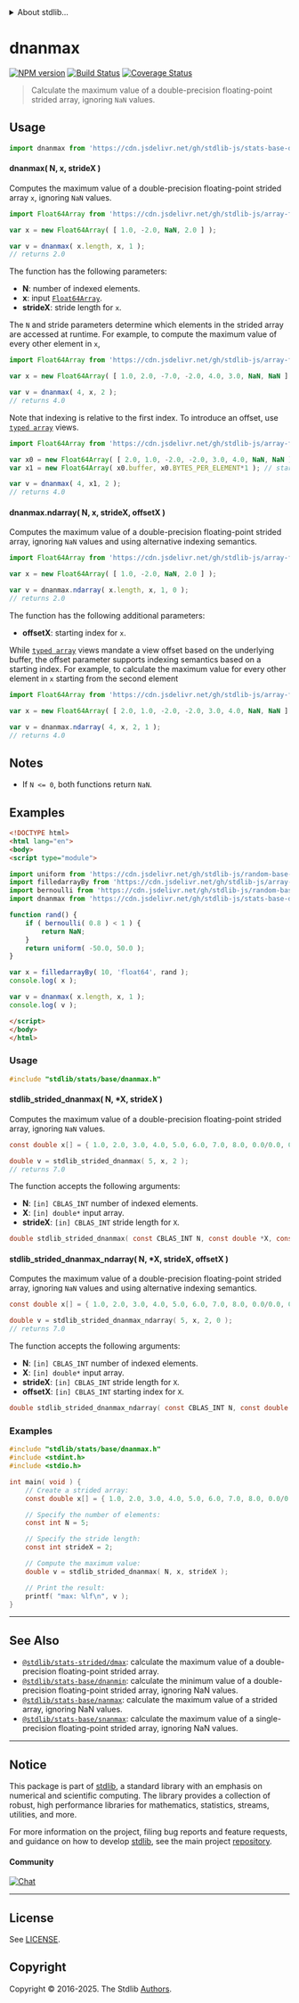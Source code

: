 <!--

@license Apache-2.0

Copyright (c) 2020 The Stdlib Authors.

Licensed under the Apache License, Version 2.0 (the "License");
you may not use this file except in compliance with the License.
You may obtain a copy of the License at

   http://www.apache.org/licenses/LICENSE-2.0

Unless required by applicable law or agreed to in writing, software
distributed under the License is distributed on an "AS IS" BASIS,
WITHOUT WARRANTIES OR CONDITIONS OF ANY KIND, either express or implied.
See the License for the specific language governing permissions and
limitations under the License.

-->


<details>
  <summary>
    About stdlib...
  </summary>
  <p>We believe in a future in which the web is a preferred environment for numerical computation. To help realize this future, we've built stdlib. stdlib is a standard library, with an emphasis on numerical and scientific computation, written in JavaScript (and C) for execution in browsers and in Node.js.</p>
  <p>The library is fully decomposable, being architected in such a way that you can swap out and mix and match APIs and functionality to cater to your exact preferences and use cases.</p>
  <p>When you use stdlib, you can be absolutely certain that you are using the most thorough, rigorous, well-written, studied, documented, tested, measured, and high-quality code out there.</p>
  <p>To join us in bringing numerical computing to the web, get started by checking us out on <a href="https://github.com/stdlib-js/stdlib">GitHub</a>, and please consider <a href="https://opencollective.com/stdlib">financially supporting stdlib</a>. We greatly appreciate your continued support!</p>
</details>

# dnanmax

[![NPM version][npm-image]][npm-url] [![Build Status][test-image]][test-url] [![Coverage Status][coverage-image]][coverage-url] <!-- [![dependencies][dependencies-image]][dependencies-url] -->

> Calculate the maximum value of a double-precision floating-point strided array, ignoring `NaN` values.

<section class="intro">

</section>

<!-- /.intro -->



<section class="usage">

## Usage

```javascript
import dnanmax from 'https://cdn.jsdelivr.net/gh/stdlib-js/stats-base-dnanmax@esm/index.mjs';
```

#### dnanmax( N, x, strideX )

Computes the maximum value of a double-precision floating-point strided array `x`, ignoring `NaN` values.

```javascript
import Float64Array from 'https://cdn.jsdelivr.net/gh/stdlib-js/array-float64@esm/index.mjs';

var x = new Float64Array( [ 1.0, -2.0, NaN, 2.0 ] );

var v = dnanmax( x.length, x, 1 );
// returns 2.0
```

The function has the following parameters:

-   **N**: number of indexed elements.
-   **x**: input [`Float64Array`][@stdlib/array/float64].
-   **strideX**: stride length for `x`.

The `N` and stride parameters determine which elements in the strided array are accessed at runtime. For example, to compute the maximum value of every other element in `x`,

```javascript
import Float64Array from 'https://cdn.jsdelivr.net/gh/stdlib-js/array-float64@esm/index.mjs';

var x = new Float64Array( [ 1.0, 2.0, -7.0, -2.0, 4.0, 3.0, NaN, NaN ] );

var v = dnanmax( 4, x, 2 );
// returns 4.0
```

Note that indexing is relative to the first index. To introduce an offset, use [`typed array`][mdn-typed-array] views.

<!-- eslint-disable stdlib/capitalized-comments -->

```javascript
import Float64Array from 'https://cdn.jsdelivr.net/gh/stdlib-js/array-float64@esm/index.mjs';

var x0 = new Float64Array( [ 2.0, 1.0, -2.0, -2.0, 3.0, 4.0, NaN, NaN ] );
var x1 = new Float64Array( x0.buffer, x0.BYTES_PER_ELEMENT*1 ); // start at 2nd element

var v = dnanmax( 4, x1, 2 );
// returns 4.0
```

#### dnanmax.ndarray( N, x, strideX, offsetX )

Computes the maximum value of a double-precision floating-point strided array, ignoring `NaN` values and using alternative indexing semantics.

```javascript
import Float64Array from 'https://cdn.jsdelivr.net/gh/stdlib-js/array-float64@esm/index.mjs';

var x = new Float64Array( [ 1.0, -2.0, NaN, 2.0 ] );

var v = dnanmax.ndarray( x.length, x, 1, 0 );
// returns 2.0
```

The function has the following additional parameters:

-   **offsetX**: starting index for `x`.

While [`typed array`][mdn-typed-array] views mandate a view offset based on the underlying buffer, the offset parameter supports indexing semantics based on a starting index. For example, to calculate the maximum value for every other element in `x` starting from the second element

```javascript
import Float64Array from 'https://cdn.jsdelivr.net/gh/stdlib-js/array-float64@esm/index.mjs';

var x = new Float64Array( [ 2.0, 1.0, -2.0, -2.0, 3.0, 4.0, NaN, NaN ] );

var v = dnanmax.ndarray( 4, x, 2, 1 );
// returns 4.0
```

</section>

<!-- /.usage -->

<section class="notes">

## Notes

-   If `N <= 0`, both functions return `NaN`.

</section>

<!-- /.notes -->

<section class="examples">

## Examples

<!-- eslint no-undef: "error" -->

```html
<!DOCTYPE html>
<html lang="en">
<body>
<script type="module">

import uniform from 'https://cdn.jsdelivr.net/gh/stdlib-js/random-base-uniform@esm/index.mjs';
import filledarrayBy from 'https://cdn.jsdelivr.net/gh/stdlib-js/array-filled-by@esm/index.mjs';
import bernoulli from 'https://cdn.jsdelivr.net/gh/stdlib-js/random-base-bernoulli@esm/index.mjs';
import dnanmax from 'https://cdn.jsdelivr.net/gh/stdlib-js/stats-base-dnanmax@esm/index.mjs';

function rand() {
    if ( bernoulli( 0.8 ) < 1 ) {
        return NaN;
    }
    return uniform( -50.0, 50.0 );
}

var x = filledarrayBy( 10, 'float64', rand );
console.log( x );

var v = dnanmax( x.length, x, 1 );
console.log( v );

</script>
</body>
</html>
```

</section>

<!-- /.examples -->

<!-- C usage documentation. -->

<section class="usage">

### Usage

```c
#include "stdlib/stats/base/dnanmax.h"
```

#### stdlib_strided_dnanmax( N, \*X, strideX )

Computes the maximum value of a double-precision floating-point strided array, ignoring `NaN` values.

```c
const double x[] = { 1.0, 2.0, 3.0, 4.0, 5.0, 6.0, 7.0, 8.0, 0.0/0.0, 0.0/0.0 };

double v = stdlib_strided_dnanmax( 5, x, 2 );
// returns 7.0
```

The function accepts the following arguments:

-   **N**: `[in] CBLAS_INT` number of indexed elements.
-   **X**: `[in] double*` input array.
-   **strideX**: `[in] CBLAS_INT` stride length for `X`.

```c
double stdlib_strided_dnanmax( const CBLAS_INT N, const double *X, const CBLAS_INT strideX );
```

#### stdlib_strided_dnanmax_ndarray( N, \*X, strideX, offsetX )

Computes the maximum value of a double-precision floating-point strided array, ignoring `NaN` values and using alternative indexing semantics.

```c
const double x[] = { 1.0, 2.0, 3.0, 4.0, 5.0, 6.0, 7.0, 8.0, 0.0/0.0, 0.0/0.0 };

double v = stdlib_strided_dnanmax_ndarray( 5, x, 2, 0 );
// returns 7.0
```

The function accepts the following arguments:

-   **N**: `[in] CBLAS_INT` number of indexed elements.
-   **X**: `[in] double*` input array.
-   **strideX**: `[in] CBLAS_INT` stride length for `X`.
-   **offsetX**: `[in] CBLAS_INT` starting index for `X`.

```c
double stdlib_strided_dnanmax_ndarray( const CBLAS_INT N, const double *X, const CBLAS_INT strideX, const CBLAS_INT offsetX );
```

</section>

<!-- /.usage -->

<!-- C API usage notes. Make sure to keep an empty line after the `section` element and another before the `/section` close. -->

<section class="notes">

</section>

<!-- /.notes -->

<!-- C API usage examples. -->

<section class="examples">

### Examples

```c
#include "stdlib/stats/base/dnanmax.h"
#include <stdint.h>
#include <stdio.h>

int main( void ) {
    // Create a strided array:
    const double x[] = { 1.0, 2.0, 3.0, 4.0, 5.0, 6.0, 7.0, 8.0, 0.0/0.0, 0.0/0.0 };

    // Specify the number of elements:
    const int N = 5;

    // Specify the stride length:
    const int strideX = 2;

    // Compute the maximum value:
    double v = stdlib_strided_dnanmax( N, x, strideX );

    // Print the result:
    printf( "max: %lf\n", v );
}
```

</section>

<!-- /.examples -->

</section>

<!-- /.c -->

<!-- Section for related `stdlib` packages. Do not manually edit this section, as it is automatically populated. -->

<section class="related">

* * *

## See Also

-   <span class="package-name">[`@stdlib/stats-strided/dmax`][@stdlib/stats/strided/dmax]</span><span class="delimiter">: </span><span class="description">calculate the maximum value of a double-precision floating-point strided array.</span>
-   <span class="package-name">[`@stdlib/stats-base/dnanmin`][@stdlib/stats/base/dnanmin]</span><span class="delimiter">: </span><span class="description">calculate the minimum value of a double-precision floating-point strided array, ignoring NaN values.</span>
-   <span class="package-name">[`@stdlib/stats-base/nanmax`][@stdlib/stats/base/nanmax]</span><span class="delimiter">: </span><span class="description">calculate the maximum value of a strided array, ignoring NaN values.</span>
-   <span class="package-name">[`@stdlib/stats-base/snanmax`][@stdlib/stats/base/snanmax]</span><span class="delimiter">: </span><span class="description">calculate the maximum value of a single-precision floating-point strided array, ignoring NaN values.</span>

</section>

<!-- /.related -->

<!-- Section for all links. Make sure to keep an empty line after the `section` element and another before the `/section` close. -->


<section class="main-repo" >

* * *

## Notice

This package is part of [stdlib][stdlib], a standard library with an emphasis on numerical and scientific computing. The library provides a collection of robust, high performance libraries for mathematics, statistics, streams, utilities, and more.

For more information on the project, filing bug reports and feature requests, and guidance on how to develop [stdlib][stdlib], see the main project [repository][stdlib].

#### Community

[![Chat][chat-image]][chat-url]

---

## License

See [LICENSE][stdlib-license].


## Copyright

Copyright &copy; 2016-2025. The Stdlib [Authors][stdlib-authors].

</section>

<!-- /.stdlib -->

<!-- Section for all links. Make sure to keep an empty line after the `section` element and another before the `/section` close. -->

<section class="links">

[npm-image]: http://img.shields.io/npm/v/@stdlib/stats-base-dnanmax.svg
[npm-url]: https://npmjs.org/package/@stdlib/stats-base-dnanmax

[test-image]: https://github.com/stdlib-js/stats-base-dnanmax/actions/workflows/test.yml/badge.svg?branch=main
[test-url]: https://github.com/stdlib-js/stats-base-dnanmax/actions/workflows/test.yml?query=branch:main

[coverage-image]: https://img.shields.io/codecov/c/github/stdlib-js/stats-base-dnanmax/main.svg
[coverage-url]: https://codecov.io/github/stdlib-js/stats-base-dnanmax?branch=main

<!--

[dependencies-image]: https://img.shields.io/david/stdlib-js/stats-base-dnanmax.svg
[dependencies-url]: https://david-dm.org/stdlib-js/stats-base-dnanmax/main

-->

[chat-image]: https://img.shields.io/gitter/room/stdlib-js/stdlib.svg
[chat-url]: https://app.gitter.im/#/room/#stdlib-js_stdlib:gitter.im

[stdlib]: https://github.com/stdlib-js/stdlib

[stdlib-authors]: https://github.com/stdlib-js/stdlib/graphs/contributors

[umd]: https://github.com/umdjs/umd
[es-module]: https://developer.mozilla.org/en-US/docs/Web/JavaScript/Guide/Modules

[deno-url]: https://github.com/stdlib-js/stats-base-dnanmax/tree/deno
[deno-readme]: https://github.com/stdlib-js/stats-base-dnanmax/blob/deno/README.md
[umd-url]: https://github.com/stdlib-js/stats-base-dnanmax/tree/umd
[umd-readme]: https://github.com/stdlib-js/stats-base-dnanmax/blob/umd/README.md
[esm-url]: https://github.com/stdlib-js/stats-base-dnanmax/tree/esm
[esm-readme]: https://github.com/stdlib-js/stats-base-dnanmax/blob/esm/README.md
[branches-url]: https://github.com/stdlib-js/stats-base-dnanmax/blob/main/branches.md

[stdlib-license]: https://raw.githubusercontent.com/stdlib-js/stats-base-dnanmax/main/LICENSE

[@stdlib/array/float64]: https://github.com/stdlib-js/array-float64/tree/esm

[mdn-typed-array]: https://developer.mozilla.org/en-US/docs/Web/JavaScript/Reference/Global_Objects/TypedArray

<!-- <related-links> -->

[@stdlib/stats/strided/dmax]: https://github.com/stdlib-js/stats-strided-dmax/tree/esm

[@stdlib/stats/base/dnanmin]: https://github.com/stdlib-js/stats-base-dnanmin/tree/esm

[@stdlib/stats/base/nanmax]: https://github.com/stdlib-js/stats-base-nanmax/tree/esm

[@stdlib/stats/base/snanmax]: https://github.com/stdlib-js/stats-base-snanmax/tree/esm

<!-- </related-links> -->

</section>

<!-- /.links -->

